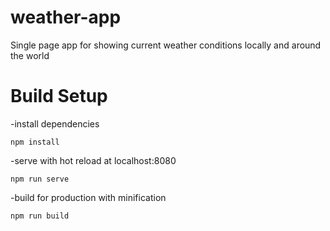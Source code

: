 # weather-app
Single page app for showing current weather conditions locally and around the world

# Build Setup
-install dependencies

    npm install

-serve with hot reload at localhost:8080

    npm run serve

-build for production with minification

    npm run build
